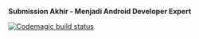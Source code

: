 <b>Submission Akhir - Menjadi Android Developer Expert</b>

[![Codemagic build status](https://api.codemagic.io/apps/63f1965afad173e805458d91/release-workflow/status_badge.svg)](https://codemagic.io/apps/63f1965afad173e805458d91/release-workflow/latest_build)
